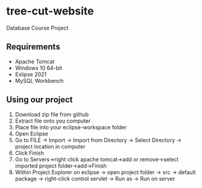 # tree-cut-website
Database Course Project

## Requirements
* Apache Tomcat
* Windows 10 64-bit
* Exlipse 2021
* MySQL Workbench

## Using our project
1. Download zip file from github
2. Extract file onto you computer
3. Place file into your eclipse-workspace folder
4. Open Eclipse
5. Go to FILE -> Import -> Import from Directory -> Select Directory -> project location in computer
6. Click Finish
7. Go to Servers->right click apache tomcat->add or remove->select imported project folder->add->Finish
8. Within Project Explorer on eclipse -> open project folder -> src -> default package -> right-click control servlet -> Run as -> Run on server

